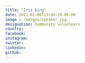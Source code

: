 ```yaml
---
title: "Iris Ding"
date: 2021-01-06T13:04:28-06:00
image : /images/speaker.jpg
designation: Community volunteers
country: 
facebook: 
instagram: 
twitter: 
linkedin: 
github: 
---
```




